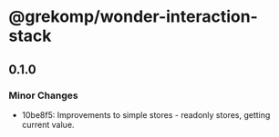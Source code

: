 # @grekomp/wonder-interaction-stack

## 0.1.0

### Minor Changes

- 10be8f5: Improvements to simple stores - readonly stores, getting current value.
